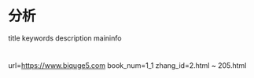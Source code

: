 # 分析
  title
  keywords
  description
  maininfo
# 
url=https://www.biquge5.com
book_num=1_1
zhang_id=2.html ~ 205.html
